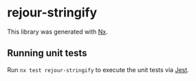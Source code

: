 # rejour-stringify

This library was generated with [Nx](https://nx.dev).

## Running unit tests

Run `nx test rejour-stringify` to execute the unit tests via [Jest](https://jestjs.io).
